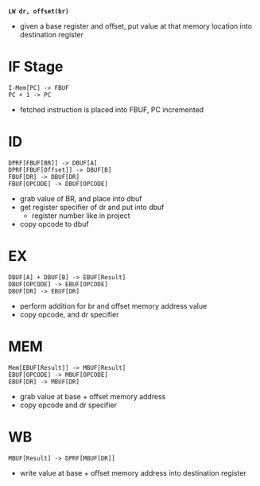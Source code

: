 **`LW dr, offset(br)`**
- given a base register and offset, put value at that memory location into destination register
# IF Stage
```
I-Mem[PC] -> FBUF
PC + 1 -> PC
```
- fetched instruction is placed into FBUF, PC incremented
# ID
```
DPRF[FBUF[BR]] -> DBUF[A]
DPRF[FBUF[Offset]] -> DBUF[B]
FBUF[DR] -> DBUF[DR]
FBUF[OPCODE] -> DBUF[OPCODE]
```
- grab value of BR, and place into dbuf
- get register specifier of dr and put into dbuf
    - register number like in project
- copy opcode to dbuf

# EX
```
DBUF[A] + DBUF[B] -> EBUF[Result]
DBUF[OPCODE] -> EBUF[OPCODE]
DBUF[DR] -> EBUF[DR]
```
- perform addition for br and offset memory address value
- copy opcode, and dr specifier

# MEM
```
Mem[EBUF[Result]] -> MBUF[Result]
EBUF[OPCODE] -> MBUF[OPCODE]
EBUF[DR] -> MBUF[DR]
```
- grab value at base + offset memory address
- copy opcode and dr specifier

# WB
```
MBUF[Result] -> DPRF[MBUF[DR]]
```
- write value at base + offset memory address into destination register